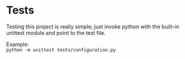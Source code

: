 # Tests
Testing this project is really simple; just invoke python with the built-in unittest module and point to the test file.

Example:  
`python -m unittest tests/configuration.py`